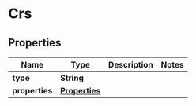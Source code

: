 
# Crs

## Properties
Name | Type | Description | Notes
------------ | ------------- | ------------- | -------------
**type** | **String** |  | 
**properties** | [**Properties**](Properties.md) |  | 



